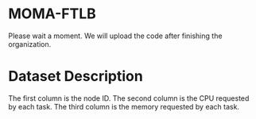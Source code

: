 # MOMA-FTLB
Please wait a moment. We will upload the code after finishing the organization.
# Dataset Description
The first column is the node ID.
The second column is the CPU requested by each task.
The third column is the memory requested by each task.
